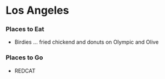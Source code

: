 # Los Angeles

### Places to Eat
- Birdies ... fried chickend and donuts on Olympic and Olive

### Places to Go
- REDCAT
